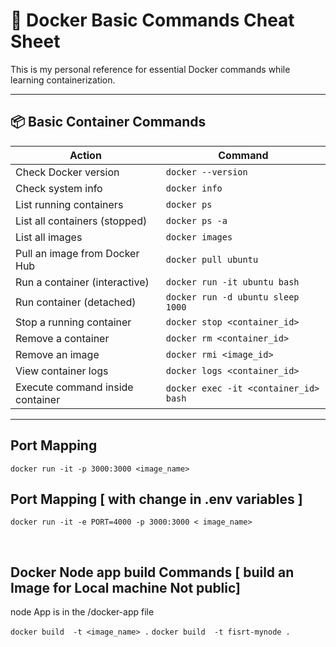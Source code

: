 # 🐳 Docker Basic Commands Cheat Sheet

This is my personal reference for essential Docker commands while learning containerization.

---

## 📦 Basic Container Commands

| Action                        | Command                                     |
|-------------------------------|--------------------------------------------|
| Check Docker version          | `docker --version`                          |
| Check system info             | `docker info`                               |
| List running containers       | `docker ps`                                 |
| List all containers (stopped) | `docker ps -a`                              |
| List all images               | `docker images`                             |
| Pull an image from Docker Hub | `docker pull ubuntu`                        |
| Run a container (interactive) | `docker run -it ubuntu bash`                |
| Run container (detached)      | `docker run -d ubuntu sleep 1000`           |
| Stop a running container      | `docker stop <container_id>`                |
| Remove a container           | `docker rm <container_id>`                  |
| Remove an image              | `docker rmi <image_id>`                     |
| View container logs          | `docker logs <container_id>`                |
| Execute command inside container | `docker exec -it <container_id> bash`    |



---


## Port Mapping 

`docker run -it -p 3000:3000 <image_name>`

## Port Mapping [ with change in .env variables ]

`docker run -it -e PORT=4000 -p 3000:3000 < image_name>`


<br>

## Docker Node app build Commands [ build an Image for Local machine Not public]
node App is in the /docker-app file 

`docker build  -t <image_name> .`
`docker build  -t fisrt-mynode .`
